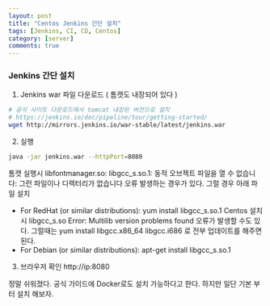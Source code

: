 ```yaml
---
layout: post
title: "Centos Jenkins 간단 설치"
tags: [Jenkins, CI, CD, Centos]
category: [server]
comments: true
---
```


### Jenkins 간단 설치
1. Jenkins war 파일 다운로드 ( 톰캣도 내장되어 있다 )
```sh
# 공식 사이트 다운로드에서 tomcat 내장된 버전으로 설치
# https://jenkins.io/doc/pipeline/tour/getting-started/
wget http://mirrors.jenkins.io/war-stable/latest/jenkins.war

```

2. 실행
```sh
java -jar jenkins.war --httpPort=8080
```
톰캣 실행시 libfontmanager.so: libgcc_s.so.1: 동적 오브젝트 파일을 열 수 없습니다: 그런 파일이나 디렉터리가 없습니다 오류 발생하는 경우가 있다.
그럴 경우 아래 파일 설치
 - For RedHat (or similar distributions): yum install libgcc_s.so.1
   Centos 설치시 libgcc_s.so Error:  Multilib version problems found 오류가 발생할 수도 있다.
   그럴때는 yum install libgcc.x86_64 libgcc.i686 로 전부 업데이트를 해주면 된다.
 - For Debian (or similar distributions): apt-get install libgcc_s.so.1

3. 브라우저 확인
http://ip:8080

정말 쉬워졌다. 공식 가이드에 Docker로도 설치 가능하다고 한다.
하지만 일단 기본 부터 설치 해보자.
